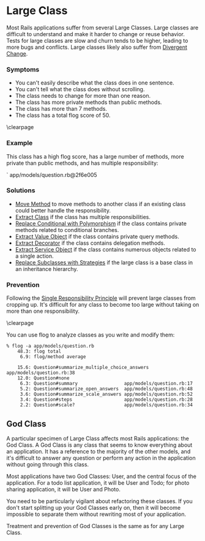 # Large Class

Most Rails applications suffer from several Large Classes. Large classes are
difficult to understand and make it harder to change or reuse behavior.
Tests for large classes are slow and churn tends to be higher, leading to more
bugs and conflicts. Large classes likely also suffer from [Divergent
Change](#divergent-change).

### Symptoms

* You can't easily describe what the class does in one sentence.
* You can't tell what the class does without scrolling.
* The class needs to change for more than one reason.
* The class has more private methods than public methods.
* The class has more than 7 methods.
* The class has a total flog score of 50.

\clearpage

### Example

This class has a high flog score, has a large number of methods, more private
than public methods, and has multiple responsibility:

` app/models/question.rb@2f6e005

### Solutions

* [Move Method](#move-method) to move methods to another class if an
  existing class could better handle the responsibility.
* [Extract Class](#extract-class) if the class has multiple responsibilities.
* [Replace Conditional with Polymorphism](#replace-conditional-with-polymorphism) 
if the class contains private methods related to conditional branches.
* [Extract Value Object](#extract-value-object) if the class contains
  private query methods.
* [Extract Decorator](#extract-decorator) if the class contains delegation
  methods.
* [Extract Service Object](#extract-service-object) if the class contains
  numerous objects related to a single action.
* [Replace Subclasses with Strategies](#replace-subclasses-with-strategies) if
  the large class is a base class in an inheritance hierarchy.

### Prevention

Following the [Single Responsibility
Principle](#single-responsibility-principle) will prevent large classes from
cropping up. It's difficult for any class to become too large without taking on
more than one responsibility.

\clearpage

You can use flog to analyze classes as you write and modify them:

    % flog -a app/models/question.rb 
        48.3: flog total
         6.9: flog/method average

        15.6: Question#summarize_multiple_choice_answers app/models/question.rb:38
        12.0: Question#none
         6.3: Question#summary                 app/models/question.rb:17
         5.2: Question#summarize_open_answers  app/models/question.rb:48
         3.6: Question#summarize_scale_answers app/models/question.rb:52
         3.4: Question#steps                   app/models/question.rb:28
         2.2: Question#scale?                  app/models/question.rb:34

## God Class

A particular specimen of Large Class affects most Rails applications: the God
Class. A God Class is any class that seems to know everything about an
application. It has a reference to the majority of the other models, and it's
difficult to answer any question or perform any action in the application
without going through this class.

Most applications have two God Classes: User, and the central focus of the
application. For a todo list application, it will be User and Todo; for photo
sharing application, it will be User and Photo.

You need to be particularly vigilant about refactoring these classes. If you
don't start splitting up your God Classes early on, then it will become
impossible to separate them without rewriting most of your application.

Treatment and prevention of God Classes is the same as for any Large Class.
